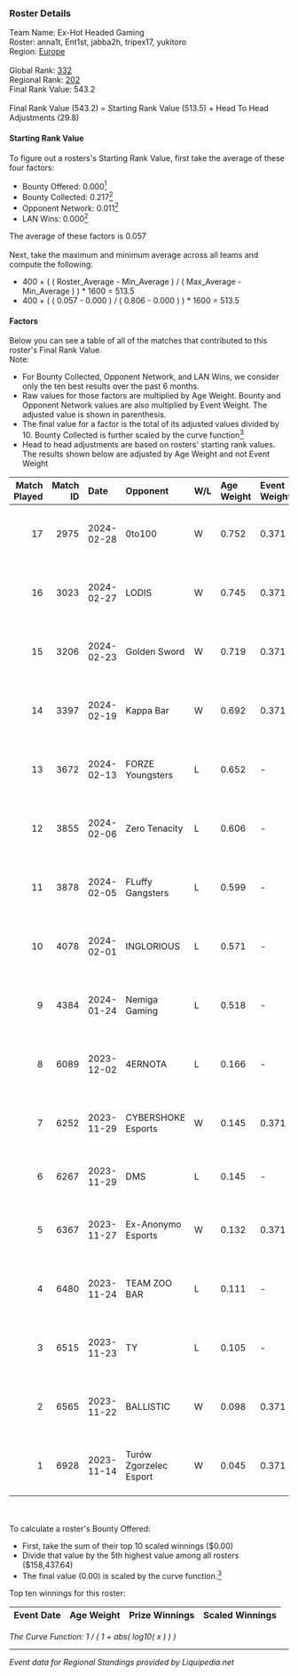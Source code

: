 ### Roster Details<br />
Team Name: Ex-Hot Headed Gaming<br />
Roster: anna1t, Ent1st, jabba2h, tripex17, yukitoro<br />
Region: [Europe]( ../standings_europe.md)<br />
<br />
Global Rank: [332](../standings_global.md)<br />
Regional Rank: [202]( ../standings_europe.md)<br />
Final Rank Value:  543.2<br />
<br />
Final Rank Value (543.2) = Starting Rank Value (513.5) + Head To Head Adjustments (29.8)<br />

#### Starting Rank Value<br />
To figure out a rosters's Starting Rank Value, first take the average of these four factors:<br />
- Bounty Offered: 0.000[<sup>1</sup>](#table2)
- Bounty Collected: 0.217[<sup>2</sup>](#table1)
- Opponent Network: 0.011[<sup>2</sup>](#table1)
- LAN Wins: 0.000[<sup>2</sup>](#table1)

The average of these factors is 0.057<br />
<br />
Next, take the maximum and minimum average across all teams and compute the following:<br />
- 400 + ( ( Roster_Average - Min_Average ) / ( Max_Average - Min_Average ) ) * 1600 = 513.5
- 400 + ( ( 0.057 - 0.000 ) / ( 0.806 - 0.000 ) ) * 1600 = 513.5


#### Factors<br />
Below you can see a table of all of the matches that contributed to this roster's Final Rank Value.<br />
Note:<br />

- For Bounty Collected, Opponent Network, and LAN Wins, we consider only the ten best results over the past 6 months.
- Raw values for those factors are multiplied by Age Weight. Bounty and Opponent Network values are also multiplied by Event Weight. The adjusted value is shown in parenthesis.
- The final value for a factor is the total of its adjusted values divided by 10. Bounty Collected is further scaled by the curve function[<sup>3</sup>](#curveFunction)
- Head to head adjustments are based on rosters' starting rank values. The results shown below are adjusted by Age Weight and not Event Weight
<span id="table1"></span><br />


| Match Played | Match ID | Date       | Opponent               | W/L | Age Weight | Event Weight | Bounty Collected | Opponent Network | LAN Wins  | H2H Adj. | Roster                                      |
| -: | -: | :- | :- | :- | :- | :- | :- | :- | :- | -: | :- |
|           17 |     2975 | 2024-02-28 | 0to100                 | W   | 0.752      | 0.371        | 0.000 (0.000)    | 0.000 (0.000)    | 0 (0.000) |     7.17 | anna1t, Ent1st, jabba2h, tripex17, yukitoro |
|           16 |     3023 | 2024-02-27 | LODIS                  | W   | 0.745      | 0.371        | 0.002 (0.001)    | 0.139 (0.039)    | 0 (0.000) |    14.90 | anna1t, Ent1st, jabba2h, tripex17, yukitoro |
|           15 |     3206 | 2024-02-23 | Golden Sword           | W   | 0.719      | 0.371        | 0.000 (0.000)    | 0.000 (0.000)    | 0 (0.000) |     7.33 | anna1t, Ent1st, jabba2h, tripex17, yukitoro |
|           14 |     3397 | 2024-02-19 | Kappa Bar              | W   | 0.692      | 0.371        | 0.002 (0.000)    | 0.149 (0.038)    | 0 (0.000) |    15.65 | anna1t, Ent1st, jabba2h, tripex17, yukitoro |
|           13 |     3672 | 2024-02-13 | FORZE Youngsters       | L   | 0.652      | -            | -                | -                | -         |    -4.86 | anna1t, Ent1st, jabba2h, tripex17, yukitoro |
|           12 |     3855 | 2024-02-06 | Zero Tenacity          | L   | 0.606      | -            | -                | -                | -         |    -1.50 | anna1t, Ent1st, jabba2h, tripex17, yukitoro |
|           11 |     3878 | 2024-02-05 | FLuffy Gangsters       | L   | 0.599      | -            | -                | -                | -         |    -7.90 | anna1t, Ent1st, jabba2h, Saturday, tripex17 |
|           10 |     4078 | 2024-02-01 | INGLORIOUS             | L   | 0.571      | -            | -                | -                | -         |    -3.06 | anna1t, Ent1st, jabba2h, tripex17, yukitoro |
|            9 |     4384 | 2024-01-24 | Nemiga Gaming          | L   | 0.518      | -            | -                | -                | -         |    -0.20 | anna1t, Ent1st, jabba2h, tripex17, yukitoro |
|            8 |     6089 | 2023-12-02 | 4ERNOTA                | L   | 0.166      | -            | -                | -                | -         |    -2.77 | anna1t, Ent1st, kRyTouS, PLANET, yukitoro   |
|            7 |     6252 | 2023-11-29 | CYBERSHOKE Esports     | W   | 0.145      | 0.371        | 0.004 (0.000)    | 0.220 (0.012)    | 0 (0.000) |     3.57 | fen2k, FenomeN, flamie, Re1GN, sh1nejezzz   |
|            6 |     6267 | 2023-11-29 | DMS                    | L   | 0.145      | -            | -                | -                | -         |    -1.50 | AW, H1te, kAlash, sFade8, sm3t              |
|            5 |     6367 | 2023-11-27 | Ex-Anonymo Esports     | W   | 0.132      | 0.371        | 0.019 (0.001)    | 0.295 (0.014)    | 0 (0.000) |     3.36 | lunAtic, reiko, SaMey, Sobol, virtuoso      |
|            4 |     6480 | 2023-11-24 | TEAM ZOO BAR           | L   | 0.111      | -            | -                | -                | -         |    -1.81 | AMANEK, devoduvek, drac, Kyojin, SIXER      |
|            3 |     6515 | 2023-11-23 | TY                     | L   | 0.105      | -            | -                | -                | -         |    -0.89 | fierre, maty, spardaus, tooizera, yakuza    |
|            2 |     6565 | 2023-11-22 | BALLISTIC              | W   | 0.098      | 0.371        | 0.000 (0.000)    | 0.000 (0.000)    | 0 (0.000) |     1.06 | affect1oN, Fak1E, gooddeph, reNIK, SasukeQO |
|            1 |     6928 | 2023-11-14 | Turów Zgorzelec Esport | W   | 0.045      | 0.371        | 0.019 (0.000)    | 0.640 (0.011)    | 0 (0.000) |     1.20 | b1elany, darko, gRuChA, kadziu, Markoś      |

<br />
<span id="table2"></span><br />
To calculate a roster's Bounty Offered:<br />

- First, take the sum of their top 10 scaled winnings ($0.00)
- Divide that value by the 5th highest value among all rosters ($158,437.64)
- The final value (0.00) is scaled by the curve function.[<sup>3</sup>](#curveFunction)

Top ten winnings for this roster:<br />

| Event Date | Age Weight | Prize Winnings | Scaled Winnings |
| :- | -: | :- | :- |


<span id="curveFunction"></span>_The Curve Function: 1 / ( 1 + abs( log10( x ) ) )_<br />

---
_Event data for Regional Standings provided by Liquipedia.net_<br />
